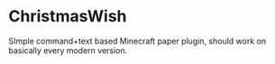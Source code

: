 # ChristmasWish
SImple command+text based Minecraft paper plugin, should work on basically every modern version.
